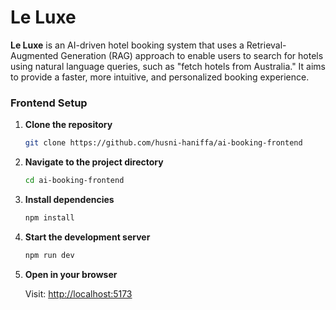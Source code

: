 # Le Luxe

**Le Luxe** is an AI-driven hotel booking system that uses a Retrieval-Augmented Generation (RAG) approach to enable users to search for hotels using natural language queries, such as "fetch hotels from Australia." It aims to provide a faster, more intuitive, and personalized booking experience.

### Frontend Setup

1. **Clone the repository**
   ```bash
   git clone https://github.com/husni-haniffa/ai-booking-frontend
   ```

2. **Navigate to the project directory**
   ```bash
   cd ai-booking-frontend
   ```

3. **Install dependencies**
   ```bash
   npm install
   ```

4. **Start the development server**
   ```bash
   npm run dev
   ```

5. **Open in your browser**
   
   Visit: [http://localhost:5173](http://localhost:5173)
